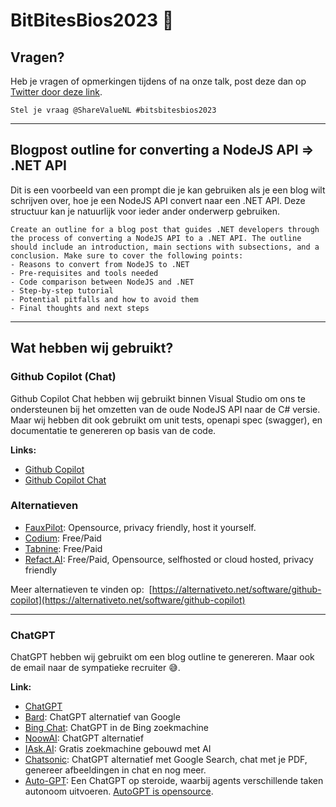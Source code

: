# BitBitesBios2023 🚀

## Vragen?
Heb je vragen of opmerkingen tijdens of na onze talk, post deze dan op [Twitter door deze link](http://twitter.com/intent/tweet?text=Stel%20je%20vraag%20@ShareValueNL%20&hashtags=bitsbitesbios2023).

```text
Stel je vraag @ShareValueNL #bitsbitesbios2023
```

---

## Blogpost outline for converting a NodeJS API => .NET API

Dit is een voorbeeld van een prompt die je kan gebruiken als je een blog wilt schrijven over, hoe je een NodeJS API convert naar een .NET API. Deze structuur kan je natuurlijk voor ieder ander onderwerp gebruiken.

```text
Create an outline for a blog post that guides .NET developers through the process of converting a NodeJS API to a .NET API. The outline should include an introduction, main sections with subsections, and a conclusion. Make sure to cover the following points:
- Reasons to convert from NodeJS to .NET
- Pre-requisites and tools needed
- Code comparison between NodeJS and .NET
- Step-by-step tutorial
- Potential pitfalls and how to avoid them
- Final thoughts and next steps
```

---

## Wat hebben wij gebruikt?

### Github Copilot (Chat)
Github Copilot Chat hebben wij gebruikt binnen Visual Studio om ons te ondersteunen bij het omzetten van de oude NodeJS API naar de C# versie. Maar wij hebben dit ook gebruikt om unit tests, openapi spec (swagger), en documentatie te genereren op basis van de code.

**Links:**
- [Github Copilot](https://github.com/features/copilot)
- [Github Copilot Chat](https://github.blog/2023-09-20-github-copilot-chat-beta-now-available-for-all-individuals/)

### Alternatieven

- [FauxPilot](https://github.com/fauxpilot/fauxpilot): Opensource, privacy friendly, host it yourself.
- [Codium](https://www.codium.ai): Free/Paid
- [Tabnine](https://www.tabnine.com/): Free/Paid
- [Refact.AI](https://refact.ai/): Free/Paid, Opensource, selfhosted or cloud hosted, privacy friendly

Meer alternatieven te vinden op: 
[https://alternativeto.net/software/github-copilot](https://alternativeto.net/software/github-copilot)

---
### ChatGPT
ChatGPT hebben wij gebruikt om een blog outline te genereren. Maar ook de email naar de sympatieke recruiter 😅.

**Link:**
- [ChatGPT](https://chat.openai.com)
- [Bard](https://bard.google.com/): ChatGPT alternatief van Google
- [Bing Chat](https://bing.com/chat): ChatGPT in de Bing zoekmachine
- [NoowAI](https://noowai.com/): ChatGPT alternatief
- [IAsk.AI](https://iask.ai/): Gratis zoekmachine gebouwd met AI
- [Chatsonic](https://writesonic.com/chat): ChatGPT alternatief met Google Search, chat met je PDF, genereer afbeeldingen in chat en nog meer.
- [Auto-GPT](https://news.agpt.co/): Een ChatGPT op steroide, waarbij agents verschillende taken autonoom uitvoeren. [AutoGPT is opensource](https://github.com/Significant-Gravitas/AutoGPT). 
